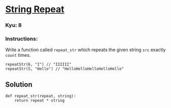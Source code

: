 # [String Repeat](https://www.codewars.com/kata/57a0e5c372292dd76d000d7e)

### Kyu:  8

### Instructions:  
Write a function called ```repeat_str``` which repeats the given string ```src``` exactly ```count``` times.
```
repeatStr(6, "I") // "IIIIII"
repeatStr(5, "Hello") // "HelloHelloHelloHelloHello"
```

## Solution

```
def repeat_str(repeat, string):
    return repeat * string
```
